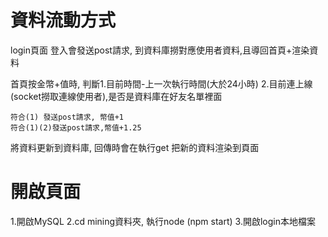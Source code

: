 # 資料流動方式

login頁面
    登入會發送post請求,
    到資料庫撈對應使用者資料,且導回首頁+渲染資料

首頁按金幣+值時,
    判斷1.目前時間-上一次執行時間(大於24小時)
        2.目前連上線(socket撈取連線使用者),是否是資料庫在好友名單裡面
    
    符合(1) 發送post請求, 幣值+1  
    符合(1)(2)發送post請求,幣值+1.25

將資料更新到資料庫,
回傳時會在執行get
把新的資料渲染到頁面

# 開啟頁面

1.開啟MySQL
2.cd mining資料夾, 執行node (npm start)
3.開啟login本地檔案
